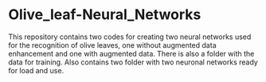 # Olive_leaf-Neural_Networks
This repository contains two codes for creating two neural networks used for the recognition of olive leaves, one without augmented data enhancement and one with augmented data. 
There is also a folder with the data for training. 
Also contains two folder with two neuronal networks ready for load and use.
